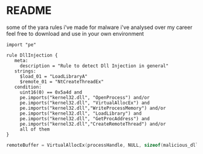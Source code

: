 # README

some of the yara rules i've made for malware i've analysed over my career <br />
feel free to download and use in your own environment

```yara
import "pe"

rule DllInjection {
   meta:
     description = "Rule to detect Dll Injection in general"
   strings:
     $load_01 = "LoadLibraryA"
     $remote_01 = "NtCreateThreadEx"
   condition:
     uint16(0) == 0x5a4d and
     pe.imports("kernel32.dll", "OpenProcess") and/or
     pe.imports("kernel32.dll", "VirtualAllocEx") and
     pe.imports("kernel32.dll","WriteProcessMemory") and/or
     pe.imports("kernel32.dll", "LoadLibrary") and
     pe.imports("kernel32.dll", "GetProcAddress") and
     pe.imports("kernel32.dll","CreateRemoteThread") and/or
     all of them
}
```

```c++
remoteBuffer = VirtualAllocEx(processHandle, NULL, sizeof(malicious_dll), MEM_COMMIT, PAGE_READWRITE);
```
